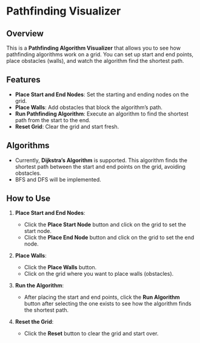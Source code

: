 # Pathfinding Visualizer

## Overview

This is a **Pathfinding Algorithm Visualizer** that allows you to see how pathfinding algorithms work on a grid. You can set up start and end points, place obstacles (walls), and watch the algorithm find the shortest path.

## Features

- **Place Start and End Nodes**: Set the starting and ending nodes on the grid.
- **Place Walls**: Add obstacles that block the algorithm’s path.
- **Run Pathfinding Algorithm**: Execute an algorithm to find the shortest path from the start to the end.
- **Reset Grid**: Clear the grid and start fresh.

## Algorithms

- Currently, **Dijkstra’s Algorithm** is supported. This algorithm finds the shortest path between the start and end points on the grid, avoiding obstacles.
- BFS and DFS will be implemented.

## How to Use

1. **Place Start and End Nodes**:

   - Click the **Place Start Node** button and click on the grid to set the start node.
   - Click the **Place End Node** button and click on the grid to set the end node.

2. **Place Walls**:

   - Click the **Place Walls** button.
   - Click on the grid where you want to place walls (obstacles).

3. **Run the Algorithm**:

   - After placing the start and end points, click the **Run Algorithm** button after selecting the one exists to see how the algorithm finds the shortest path.

4. **Reset the Grid**:
   - Click the **Reset** button to clear the grid and start over.
